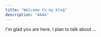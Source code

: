 ```yaml
---
title: "Welcome to my blog"
description: "AAAA"
---
```


I'm glad you are here. I plan to talk about ...
